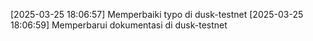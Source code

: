 [2025-03-25 18:06:57] Memperbaiki typo di dusk-testnet
[2025-03-25 18:06:59] Memperbarui dokumentasi di dusk-testnet

